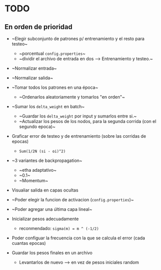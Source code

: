 # TODO
## En orden de prioridad

* ~Elegir subconjunto de patrones p/ entrenamiento y el resto para testeo~
  * ~porcentual `config.properties`~
  * ~dividir el archivo de entrada en dos --> Entrenamiento y testeo.~

* ~Normalizar entrada~
* ~Normalizar salida~

* ~Tomar todos los patrones en una época~
  * ~Ordenarlos aleatoriamente y tomarlos "en orden"~

* ~Sumar los `delta_weight` en batch~
  * ~Guardar los `delta_weight` por input y sumarlos entre si.~
  * ~Actualizar los pesos de los nodos, para la segunda corrida (con el segundo epoca)~

* Graficar error de testeo y de entrenamiento (sobre las corridas de epocas)
  * `Sum(1/2N (si - oi)^2)`

* ~3 variantes de backpropagation~
  * ~etha adaptativo~
  * ~0.1~
  * ~Momentum~

* Visualiar salida en capas ocultas
* ~Poder elegir la funcion de activacion (`config.properties`)~
* ~Poder agregar una última capa lineal~

* Inicializar pesos adecuadamente
  *  reconmendado: `sigma(m) = m ^ (-1/2)`

* Poder configuar la frecuencia con la que se calcula el error (cada cuantas epocas)

* Guardar los pesos finales en un archivo
  * Levantarlos de nuevo --> en vez de pesos iniciales random
